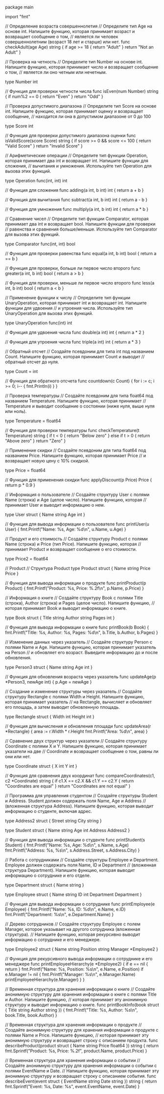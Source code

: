 package main

import "fmt"

// Определение возраста совершеннолетия
// Определите тип Age на основе int. Напишите функцию, которая принимает возраст и возвращает сообщение о том,
// является ли человек совершеннолетним (возраст 18 лет и старше) или нет.
func checkAdult(age Age) string {
	if age >= 18 {
		return "Adult"
	}
	return "Not an Adult"
}

// Проверка на четность
// Определите тип Number на основе int. Напишите функцию, которая принимает число и возвращает сообщение о том,
// является ли оно четным или нечетным.

type Number int

// Функция для проверки четности числа
func isEven(num Number) string {
	if num%2 == 0 {
		return "Even"
	}
	return "Odd"
}

// Проверка допустимого диапазона
// Определите тип Score на основе int. Напишите функцию, которая принимает оценку и возвращает сообщение,
// находится ли она в допустимом диапазоне от 0 до 100

type Score int

// Функция для проверки допустимого диапазона оценки
func isValidScore(score Score) string {
	if score >= 0 && score <= 100 {
		return "Valid Score"
	}
	return "Invalid Score"
}

// Арифметические операции
// Определите тип функции Operation, которая принимает два int и возвращает int. Напишите функции для сложения,
// вычитания и умножения. Используйте тип Operation для вызова этих функций.

type Operation func(int, int) int

// Функция для сложения
func adding(a int, b int) int {
	return a + b
}

// Функция для вычитания
func subtract(a int, b int) int {
	return a - b
}

// Функция для умножения
func multiply(a int, b int) int {
	return a * b
}

// Сравнение чисел
// Определите тип функции Comparator, которая принимает два int и возвращает bool. Напишите функции для проверки
// равенства и сравнения больше/меньше. Используйте тип Comparator для вызова этих функций.

type Comparator func(int, int) bool

// Функция для проверки равенства
func equal(a int, b int) bool {
	return a == b
}

// Функция для проверки, больше ли первое число второго
func greater(a int, b int) bool {
	return a > b
}

// Функция для проверки, меньше ли первое число второго
func less(a int, b int) bool {
	return a < b
}

// Применение функции к числу
// Определите тип функции UnaryOperation, которая принимает int и возвращает int. Напишите функции для удвоения
// и утроения числа. Используйте тип UnaryOperation для вызова этих функций.

type UnaryOperation func(int) int

// Функция для удвоения числа
func double(a int) int {
	return a * 2
}

// Функция для утроения числа
func triple(a int) int {
	return a * 3
}

// Обратный отсчет
// Создайте псевдоним для типа int под названием Count. Напишите функцию, которая принимает Count и выводит
// обратный отсчет до нуля.

type Count = int

// Функция для обратного отсчета
func countdown(c Count) {
	for i := c; i >= 0; i-- {
		fmt.Println(i)
	}
}

// Проверка температуры
// Создайте псевдоним для типа float64 под названием Temperature. Напишите функцию, которая принимает
// Temperature и выводит сообщение о состоянии (ниже нуля, выше нуля или ноль).

type Temperature = float64

// Функция для проверки температуры
func checkTemperature(t Temperature) string {
	if t < 0 {
		return "Below zero"
	} else if t > 0 {
		return "Above zero"
	}
	return "Zero"
}

// Применение скидки
// Создайте псевдоним для типа float64 под названием Price. Напишите функцию, которая принимает Price
// и возвращает новую цену с 10% скидкой.

type Price = float64

// Функция для применения скидки
func applyDiscount(p Price) Price {
	return p * 0.9
}

// Информация о пользователе
// Создайте структуру User с полями Name (строка) и Age (целое число). Напишите функцию, которая
// принимает User и выводит информацию о нем.

type User struct {
	Name string
	Age  int
}

// Функция для вывода информации о пользователе
func printUser(u User) {
	fmt.Printf("Name: %s, Age: %d\n", u.Name, u.Age)
}

// Продукт и его стоимость
// Создайте структуру Product с полями Name (строка) и Price (тип Price). Напишите функцию, которая
// принимает Product и возвращает сообщение о его стоимости.

type Price2 = float64

// Product
// Структура Product
type Product struct {
	Name  string
	Price Price
}

// Функция для вывода информации о продукте
func printProduct(p Product) {
	fmt.Printf("Product: %s, Price: %.2f\n", p.Name, p.Price)
}

// Информация о книге
// Создайте структуру Book с полями Title (строка), Author (строка) и Pages (целое число). Напишите функцию,
// которая принимает Book и выводит информацию о книге.

type Book struct {
	Title  string
	Author string
	Pages  int
}

// Функция для вывода информации о книге
func printBook(b Book) {
	fmt.Printf("Title: %s, Author: %s, Pages: %d\n", b.Title, b.Author, b.Pages)
}

// Изменение данных через указатель
// Создайте структуру Person с полями Name и Age. Напишите функцию, которая принимает указатель на Person
// и обновляет его возраст. Выведите информацию до и после обновления.

type Person3 struct {
	Name string
	Age  int
}

// Функция для обновления возраста через указатель
func updateAge(p *Person3, newAge int) {
	p.Age = newAge
}

// Создание и изменение структуры через указатель
// Создайте структуру Rectangle с полями Width и Height. Напишите функцию, которая принимает указатель
// на Rectangle, вычисляет и обновляет его площадь, а затем выводит обновленную площадь.

type Rectangle struct {
	Width  int
	Height int
}

// Функция для вычисления и обновления площади
func updateArea(r *Rectangle) {
	area := r.Width * r.Height
	fmt.Printf("Area: %d\n", area)
}

// Сравнение двух структур через указатели
// Создайте структуру Coordinate с полями X и Y. Напишите функцию, которая принимает указатели на две
// Coordinate и возвращает сообщение о том, равны ли они или нет.

type Coordinate struct {
	X int
	Y int
}

// Функция для сравнения двух координат
func compareCoordinates(c1, c2 *Coordinate) string {
	if c1.X == c2.X && c1.Y == c2.Y {
		return "Coordinates are equal"
	}
	return "Coordinates are not equal"
}

// Программа для управления студентом
// Создайте структуры Student и Address. Student должен содержать поля Name, Age и Address
// (вложенная структура Address). Напишите функцию, которая выводит информацию о студенте, включая адрес.

type Address2 struct {
	Street string
	City   string
}

type Student struct {
	Name    string
	Age     int
	Address Address2
}

// Функция для вывода информации о студенте
func printStudent(s Student) {
	fmt.Printf("Name: %s, Age: %d\n", s.Name, s.Age)
	fmt.Printf("Address: %s, %s\n", s.Address.Street, s.Address.City)
}

// Работа с сотрудниками
// Создайте структуры Employee и Department. Employee должен содержать поля Name, ID и Department
// (вложенная структура Department). Напишите функцию, которая выводит информацию о сотруднике и его отделе.

type Department struct {
	Name string
}

type Employee struct {
	Name       string
	ID         int
	Department Department
}

// Функция для вывода информации о сотруднике
func printEmployee(e Employee) {
	fmt.Printf("Name: %s, ID: %d\n", e.Name, e.ID)
	fmt.Printf("Department: %s\n", e.Department.Name)
}

// Дерево сотрудников
// Создайте структуру Employee с полем Manager, которое указывает на другого сотрудника (вложенная структура).
// Напишите функцию, которая рекурсивно выводит информацию о сотруднике и его менеджере.

type Employee2 struct {
	Name     string
	Position string
	Manager  *Employee2
}

// Функция для рекурсивного вывода информации о сотруднике и его менеджере
func printEmployeeHierarchy(e *Employee2) {
	if e == nil {
		return
	}
	fmt.Printf("Name: %s, Position: %s\n", e.Name, e.Position)
	if e.Manager != nil {
		fmt.Printf("Manager: %s\n", e.Manager.Name)
		printEmployeeHierarchy(e.Manager)
	}
}

// Временная структура для хранения информации о книге
// Создайте анонимную структуру для хранения информации о книге с полями Title и Author. Напишите функцию,
// которая принимает эту анонимную структуру и выводит информацию о книге.
func printBookInfo(book struct {
	Title  string
	Author string
}) {
	fmt.Printf("Title: %s, Author: %s\n", book.Title, book.Author)
}

// Временная структура для хранения информации о продукте
// Создайте анонимную структуру для хранения информации о продукте с полями Name и Price. Напишите функцию,
// которая принимает эту анонимную структуру и возвращает строку с описанием продукта.
func describeProduct(product struct {
	Name  string
	Price float64
}) string {
	return fmt.Sprintf("Product: %s, Price: %.2f", product.Name, product.Price)
}

// Временная структура для хранения информации о событии
// Создайте анонимную структуру для хранения информации о событии с полями EventName и Date.
// Напишите функцию, которая принимает эту анонимную структуру и возвращает строку с описанием события.
func describeEvent(event struct {
	EventName string
	Date      string
}) string {
	return fmt.Sprintf("Event: %s, Date: %s", event.EventName, event.Date)
}
